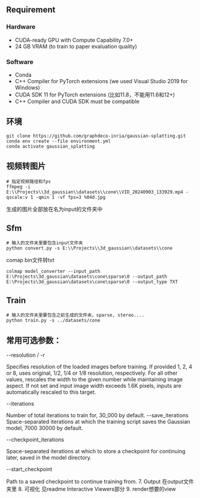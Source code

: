 ## Requirement
  ### Hardware
  - CUDA-ready GPU with Compute Capability 7.0+
  - 24 GB VRAM (to train to paper evaluation quality)
  ### Software
  - Conda
  - C++ Compiler for PyTorch extensions (we used Visual Studio 2019 for Windows)
  - CUDA SDK 11 for PyTorch extensions (比如11.8，不能用11.6和12+)
  - C++ Compiler and CUDA SDK must be compatible
## 环境
```shell
git clone https://github.com/graphdeco-inria/gaussian-splatting.git
conda env create --file environment.yml
conda activate gaussian_splatting
```
## 视频转图片
```shell
# 指定视频路径和fps
ffmpeg -i E:\\Projects\\3d_gaussian\\datasets\\cone\\VID_20240903_133929.mp4 -qscale:v 1 -qmin 1 -vf fps=3 %04d.jpg
```
生成的图片全部放在名为input的文件夹中
## Sfm
```shell
# 输入的文件夹里要包含input文件夹
python convert.py -s E:\\Projects\\3d_gaussian\\datasets\\cone
```
comap bin文件转txt
```shell
colmap model_converter --input_path E:\Projects\3d_gaussian\datasets\cone\sparse\0 --output_path E:\Projects\3d_gaussian\datasets\cone\sparse\0 --output_type TXT
```
## Train
```shell
# 输入的文件夹里要包含之前生成的文件夹，sparse, stereo....
python train.py -s ../datasets/cone
```
## 常用可选参数：
--resolution / -r

  Specifies resolution of the loaded images before training. If provided 1, 2, 4 or 8, uses original, 1/2, 1/4 or 1/8 resolution, respectively. For all other values, rescales the width to the given number while maintaining image aspect. If not set and input image width exceeds 1.6K pixels, inputs are automatically rescaled to this target.

--iterations

  Number of total iterations to train for, 30_000 by default.
--save_iterations
  Space-separated iterations at which the training script saves the Gaussian model, 7000 30000 <iterations> by default.

--checkpoint_iterations

  Space-separated iterations at which to store a checkpoint for continuing later, saved in the model directory.

--start_checkpoint

  Path to a saved checkpoint to continue training from.
7. Output
在output文件夹里
8. 可视化
见readme Interactive Viewers部分
9. render想要的view
